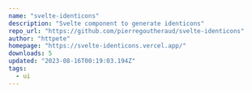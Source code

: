 ```yaml
---
name: "svelte-identicons"
description: "Svelte component to generate identicons"
repo_url: "https://github.com/pierregoutheraud/svelte-identicons"
author: "httpete"
homepage: "https://svelte-identicons.vercel.app/"
downloads: 5
updated: "2023-08-16T00:19:03.194Z"
tags: 
  - ui
---
```

